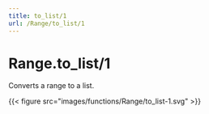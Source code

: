 ```yaml
---
title: to_list/1
url: /Range/to_list/1
---
```


# Range.to_list/1
Converts a range to a list.

{{< figure src="images/functions/Range/to_list-1.svg" >}}
